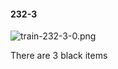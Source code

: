 #### 232-3
![train-232-3-0.png](https://github.com/lil-lab/nlvr/raw/master/nlvr/train/images/27/train-232-3-0.png "train-232-3-0.png")

There are 3 black items